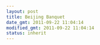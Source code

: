 ```yaml
---
layout: post
title: Beijing Banquet
date_gmt: 2011-09-22 11:04:14
modified_gmt: 2011-09-22 11:04:14
status: inherit
---
```


